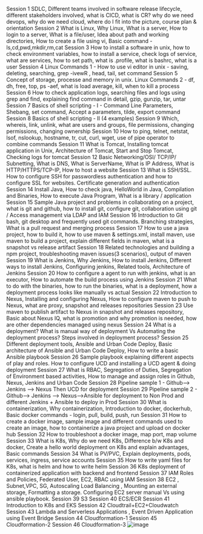 Session 1	SDLC, Different teams involved in software release lifecycle, different stakeholders involved, what is CICD, what is CR? why do we need devops, why do we need cloud, where do I fit into the picture, course plan & orientation
Session 2	What is Linux, Why Linux, What is a server, How to login to a server, What is a file/user, Idea about path and working directories, How to create a file using vi,  Basic command - ls,cd,pwd,mkdir,rm,cat
Session 3	How to install a software in unix, how to check environment variables, how to install a service, check logs of service, what are services, how to set path, what is .profile, what is bashrc, what is a user
Session 4	Linux Commands 1 - How to use vi editor in unix - saving, deleting, searching, grep -ivewR , head, tail, set command
Session 5	Concept of storage, processe and memory in unix. Linux Commands 2 - df, dh, free, top, ps -aef, what is load average, kill, when to kill a process
Session 6	How to check application logs, searching files and logs using grep and find, explaining find command in detail, gzip, gunzip, tar, untar
Session 7	Basics of shell scripting - I - Command Line Parameters, Shebang, set command, Accept a parameters, tilde, export command
Session 8	Basics of shell scripting - II (4 examples)
Session 9	Which, whereis, link, unlink, what are users and groups, file permissions, changing permissions, changing ownership
Session 10	How to ping, telnet, netstat, lsof, nslookup, hostname, tr, cut, curl, wget, use of pipe operator to combine commands
Session 11	What is Tomcat, Installing tomcat application in Unix, Architecture of Tomcat, Start and Stop Tomcat, Checking logs for tomcat
Session 12	Basic Networking/OSI/ TCP/IP/ Subnetting, What is DNS, What is ServerName, What is IP Address, What is HTTP/HTTPS/TCP-IP, How to host a website 
Session 13	What is SSH/SSL. How to configure SSH for passwordless authentication and how to configure SSL for websites. Certificate generation and authentication
Session 14	Install Java, How to check java, HelloWorld in Java, Compilation and Binaries, How to execute Java Program, What is a library / application 
Session 15	Sample Java project and problems in collaborating on a project, what is git and github, how to install git, configure git, collaboration using git / Access management via LDAP and IAM
Session 16	Introduction to Git bash, git desktop and frequently used git commands. Branching strategies, What is a pull request and merging process
Session 17	How to use a java project, how to build it, how to use maven & settings.xml, install maven, use maven to build a project, explain different fields in maven, what is a snapshot vs release artifact
Session 18	Related technologies and building a npm project, troubleshooting maven issues(3 scenarios), output of maven
Session 19	What is Jenkins, Why Jenkins, How to install Jenkins, Different ways to install Jenkins, Configuring jenkins, Related tools, Architecture of Jenkins
Session 20	How to configure a agent to run with jenkins, what is an executor, How to automate the build process using Jenkins
Session 21	What to do with the binaries, how to run the binaries, what is a deployment, how a deployment process looks like manually vs actual
Session 22	Introduction to Nexus, Installing and configuring Nexus, How to configure maven to push to Nexus, what are proxy, snapshot and releases repositories
Session 23	Use maven to publish artifact to Nexus in snapshot and releases repository, Basic about Nexus IQ, what is promotion and why promotion is needed, how are other dependencies managed using nexus
Session 24	What is a deployment? What is manual way of deployment Vs Automating the deployment process? Steps involved in deployment process? 
Session 25	Different deployment tools, Ansible and Urban Code Deploy, Basic architecture of Ansible and Urban Code Deploy, How to write a basic Ansible playbook
Session 26	Sample playbook explaining different aspects of play and roles. How to configure UCD and installing a UCD agent & doing deployment
Session 27	What is RBAC, Segregation of Duties, Segregation of Environment based activities, How to manage and assign roles in Github, Nexus, Jenkins and Urban Code
Session 28	Pipeline sample 1 - Github--> Jenkins --> Nexus Then UCD for deployment
Session 29	Pipeline sample 2 - Github--> Jenkins --> Nexus-->Ansible for deployment to Non Prod and different Jenkins + Ansible to deploy in Prod
Session 30	What is containerization, Why containerization, Introduction to docker, dockerhub, Basic docker commands - login, pull, build, push, run
Session 31	How to create a docker image, sample image and different commands used to create an image, how to containerize a java project and upload on docker hub
Session 32	How to troubleshoot a docker image, map port, map volume
Session 33	What is K8s, Why do we need K8s, Difference b/w K8s and docker, Create a hello world deployment on K8s and explain advantages, Basic commands
Session 34	What is PV/PVC, Explain deployments, pods, services, ingress, service accounts
Session 35	How to write yaml files for K8s, what is helm and how to write helm
Session 36	K8s deployment of containerized application with backend and frontend 
Session 37	IAM Roles and Policies, Federated User, EC2, RBAC using IAM
Session 38	EC2 , Subnet,VPC, SG, Autoscaling Load Balancing , Mounting an external storage, Formatting a storage. Configuring EC2 server manual Vs using ansible playbook. 
Session 39	S3
Session 40	ECS/ECR
Session 41	Introduction to K8s and EKS
Session 42	Cloudtrail+EC2+Cloudwatch
Session 43	Lambda and Serverless Applications , Event Driven Application using Event Bridge
Session 44	Cloudformation-1
Session 45	Cloudformation-2
Session 46	Cloudformation-3
![image](https://user-images.githubusercontent.com/46965770/210184952-7e57fd9d-9ffc-486c-bc08-c784351b4a79.png)
